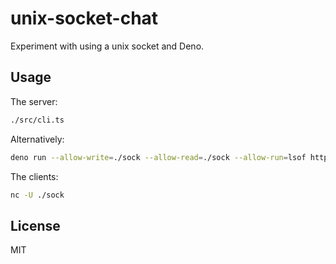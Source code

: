 # unix-socket-chat

Experiment with using a unix socket and Deno.

## Usage

The server:

```sh
./src/cli.ts
```

Alternatively:

```sh
deno run --allow-write=./sock --allow-read=./sock --allow-run=lsof https://raw.githubusercontent.com/hugojosefson/unix-socket-chat/refs/heads/main/src/cli.ts
```

The clients:

```sh
nc -U ./sock
```

## License

MIT
